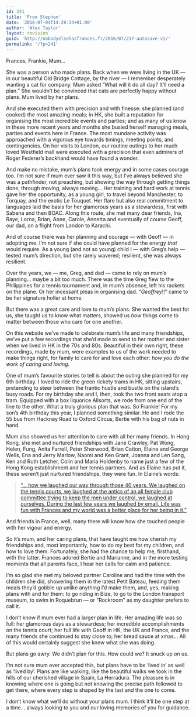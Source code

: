 ```yaml
---
id: 241
title: 'From Stephen'
date: '2016-07-04T14:29:34+01:00'
author: 'Alex Taylor'
layout: revision
guid: 'http://nobodyelsehasfrances.fr/2016/07/237-autosave-v1/'
permalink: '/?p=241'
---
```


Frances, Frankie, Mum…

She was a person who made plans. Back when we were living in the UK — in our beautiful Old Bridge Cottage, by the river — I remember desperately wanting a cat for company. Mum asked “What will it do all day? It’ll need a plan.” She wouldn’t be convinced that cats are perfectly happy without plans. Mum lived by her plans.

And she executed them with precision and with finesse: she planned (and cooked) the most amazing meals; in HK, she built a reputation for organising the most incredible events and parties; and as many of us know in these more recent years and months she busied herself managing meals, parties and events here in France. The most mundane activity was approached with a vigorous eye towards timings, meeting points, and contingencies. On her visits to London, our routine outings to her much loved Westfield mall were executed with a precision that even admirers of Roger Federer’s backhand would have found a wonder.

And make no mistake, mum’s plans took energy and in some cases courage too. I’m not sure if mum ever saw it this way, but I’ve always believed she was a pathfinder, not preaching, but showing the way through getting things done, through moving, always moving… Her training and hard work at tennis gave her the opportunity, as a young girl, to travel beyond Manchester, to Torquay, and the exotic Le Touquet. Her flare but also real commitment to languages laid the basis for her glamorous years as a stewardess, first with Sabena and then BOAC. Along this route, she met many dear friends, Ina, Raye, Lorna, Brian, Anne, Carole, Annetta and eventually of course Geoff, our dad, on a flight from London to Karachi.

And of course there was her planning and courage — with Geoff — in adopting me. I’m not sure if she could have planned for the energy *that* would require. As a young (and not so young) child I — with Greg’s help — tested mum’s direction, but she rarely wavered; resilient, she was always resilient.

Over the years, we — me, Greg, and dad — came to rely on mum’s planning… maybe a bit too much. There was the time Greg flew to the Philippines for a tennis tournament and, in mum’s absence, left his rackets on the plane. Or her incessant pleas in organising dad. “*Geoffrey*!!” came to be her signature holler at home.

But there was a great care and love to mum’s plans. She wanted the best for us, she taught us to know what matters, showed us *how* things come to matter between those who care for one another.

On this website we’ve made to celebrate mum’s life and many friendships, we’ve put a few recordings that she’d made to send to her mother and sister when we lived in HK in the 70s and 80s. Beautiful in their own right, these recordings, made by mum, were examples to us of the work needed to make things right, for family to care for and love each other: *how you do the work of caring and loving*.

One of mum’s favourite stories to tell is about the outing she planned for my 6th birthday. I loved to ride the green rickety trams in HK, sitting upstairs, pretending to steer between the frantic hustle and bustle on the island’s busy roads. For my birthday she and I, then, took the two front seats atop a tram. Equipped with a box liquorice Allsorts, we rode from one end of the line to the other. What a truly glorious plan that was. So Frankie! For my son’s 4th birthday this year, I planned something similar. He and I rode the 55 bus from Hackney Road to Oxford Circus, Bertie with his bag of nuts in hand.

Mum also showed us her attention to care with all her many friends. In Hong Kong, she met and nurtured friendships with Jane Crawley, Pat Wong, Helen, Fung, Anita Farrell, Peter Sherwood, Brian Catton, Elaine and George Wells, Ena and Jerry Marlow, Naomi and Ken Grant, Joanna and Len Sang, Ken and Ruth Letcher, Colin and Maria Holdenby to name just a few of the Hong Kong establishment and her tennis partners. And as Elaine has put it, these weren’t just nurtured friendships, they were fun. In Elaine’s words:

> [“… how we laughed our way through those 40 years. We laughed on the tennis courts, we laughed at the antics of an all female club committee trying to keep the men under control, we laughed at ourselves. During the last few years we laughed by email. Life was fun with Frances and my world was a better place for her being in it.”](http://nobodyelsehasfrances.fr/#comment-13)

And friends in France, well, many there will know how she touched people with her vigour and energy.

So it’s mum, and her caring plans, that have taught me how cherish my friendships and, most importantly, how to do my best for my children, and how to love them. Fortunately, she had the chance to help me, firsthand, with the latter. Frances adored Bertie and Marianne, and in the more testing moments that all parents face, I hear her calls for calm and patience.

I’m so glad she met my beloved partner Caroline and had the time with the children she did, showering them in the latest Petit Bateau, feeding them meals they’d gobble up unlike anything I’d make them, and, yes, making plans with and for them: to go riding in Bize, to go to the London transport museum, to swim in Roquebrun — or “Rockroom” as my daughter prefers to call it.

I don’t know if mum ever had a larger plan in life. Her amazing life was so full: her glamorous days as a stewardess; her incredible accomplishments on the tennis court; her full life with Geoff in HK, the UK and France, and the many friends she continued to stay close to; her bread sauce at xmas… All of this would certainly suggest she knew what she was doing.

But plans go awry. We didn’t plan for this. How could we? It snuck up on us.

I’m not sure mum ever accepted this, but plans have to be ‘lived in’ as well as ‘lived by’. Plans are like walking, like the beautiful walks we took in the hills of our cherished village in Spain, La Herradura. The pleasure is in knowing where one is going but not knowing the precise path followed to get there, where every step is shaped by the last and the one to come.

I don’t know what we’ll do without your plans mum. I think it’ll be one step at a time… always looking to you and our loving memories of you for guidance.